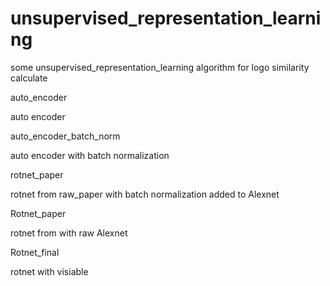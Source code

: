 # unsupervised_representation_learning
some unsupervised_representation_learning algorithm for logo similarity calculate

auto_encoder

  auto encoder

auto_encoder_batch_norm

  auto encoder with batch normalization
  
rotnet_paper

  rotnet from raw_paper with batch normalization added to Alexnet

Rotnet_paper

  rotnet from with raw Alexnet
  
Rotnet_final

  rotnet with visiable
